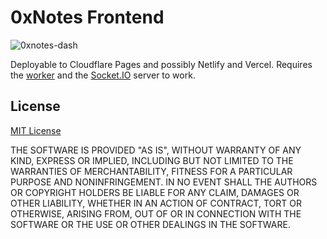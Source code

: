 # 0xNotes Frontend
![0xnotes-dash](https://user-images.githubusercontent.com/40331046/201464847-ad18acc1-3074-4e71-b2a4-8b0162cc2764.png)


Deployable to Cloudflare Pages and possibly Netlify and Vercel. Requires the [worker](https://github.com/get0xNotes/workers) and the [Socket.IO](https://github.com/get0xNotes/socket) server to work.

## License

[MIT License](https://github.com/get0xNotes/frontend/blob/svelte/LICENSE)

THE SOFTWARE IS PROVIDED "AS IS", WITHOUT WARRANTY OF ANY KIND, EXPRESS OR
IMPLIED, INCLUDING BUT NOT LIMITED TO THE WARRANTIES OF MERCHANTABILITY,
FITNESS FOR A PARTICULAR PURPOSE AND NONINFRINGEMENT. IN NO EVENT SHALL THE
AUTHORS OR COPYRIGHT HOLDERS BE LIABLE FOR ANY CLAIM, DAMAGES OR OTHER
LIABILITY, WHETHER IN AN ACTION OF CONTRACT, TORT OR OTHERWISE, ARISING FROM,
OUT OF OR IN CONNECTION WITH THE SOFTWARE OR THE USE OR OTHER DEALINGS IN THE
SOFTWARE.
